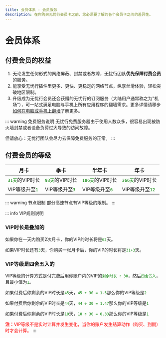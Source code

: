 ```yaml
---
title: 会员体系 - 会员服务
description: 在你购买无忧行会员卡之前，您必须要了解的各个会员卡之间的差异性。
---
```


# 会员体系

## 付费**会员的权益**

1. 无论发生任何形式的网络屏蔽、封禁或者故障，无忧行团队**优先保障付费会员**的服务。
2. 能享受无忧行插件里更多、更快、更稳定的网络节点，纵享丝滑体验，轻松突破地区限制。
3. 升级成为无忧行会员还会获赠的无忧行的订阅服务（大陆用户通常称之为"机场"），可一站式满足电脑与手机上所有应用程序的翻墙需求。更多详情请移步 [如何在电脑或手机上翻墙](/devices/android)了解更多。

::: warning 免费服务说明
无忧行免费服务器由于使用人数众多，很容易出现被防火墙封禁或者设备负荷过大导致的访问故障。

但请放心：无忧行团队会尽力去保障免费服务的正常。
:::

## 付费**会员的等级**

| 月卡 | 季卡 | 半年卡 | 年卡 |
| --- | --- | --- | --- |
| <span style="color:green;">`31天`</span>的VIP时长 | <span style="color:green;">`93天`</span>的VIP时长 | <span style="color:green;">`186天`</span>的VIP时长 | <span style="color:green;">`366天`</span>的VIP时长 |
| VIP等级升至<span style="color:green;">`1`</span> | VIP等级升至<span style="color:green;">`3`</span> | VIP等级升至<span style="color:green;">`6`</span> | VIP等级升至<span style="color:green;">`12`</span> |

::: warning 节点限制
部分高速节点有VIP等级的限制。
:::

::: info VIP规则说明
### VIP时长是叠加的

如果你在一天内购买2次月卡，你的VIP的时长将是<span style="color:green;">`62`</span>天。

如果VIP时长还有<span style="color:green;">`3`</span>天，你购买一张月卡后，你的VIP的时长将是<span style="color:green;">`31+3`</span>天。

### VIP等级是四舍五入的

VIP等级的计算方式是付完费后用你账户内的VIP的<span style="color:green;">`剩余时长 ÷ 30`</span>，然后<span style="color:green;">`四舍五入`</span>，且最小值为<span style="color:green;">`1`</span>。

如果付费后你剩余的VIP时长是<span style="color:green;">`45`</span>天，<span style="color:green;">`45 ÷ 30 = 1.5`</span>那么你的VIP等级是<span style="color:green;">`2`</span>

如果付费后你剩余的VIP时长是<span style="color:green;">`44`</span>天，<span style="color:green;">`44 ÷ 30 = 1.47`</span>那么你的VIP等级是<span style="color:green;">`1`</span>

如果付费后你剩余的VIP时长是<span style="color:green;">`10`</span>天，<span style="color:green;">`10 ÷ 30 = 0.33`</span>那么你的VIP等级是<span style="color:green;">`1`</span>

<span style="color:red;">**注：**</span><span style="color:red;">VIP等级不是实时计算并发生变化，当你的账户发生结算动作（购买、到期）时才会计算。</span>
:::
